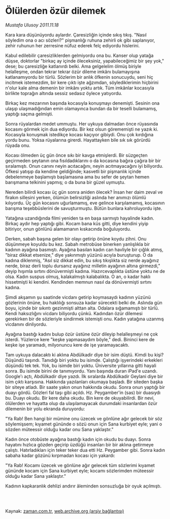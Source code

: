 # Ölülerden özür dilemek

*Mustafa Ulusoy 2011.11.18*

<td class="columnist-detail">
<p>Kara kara düşünüyordu aylardır. Çaresizliğin içinde sıkış tıkış. "Nasıl söyledim ona o acı sözleri?" pişmanlığı ruhuna zehirli ok gibi saplanıyor, zehir ruhunun her zerresine nüfuz ederek felç ediyordu hislerini.</p>
<p>
<div id="haberMetinDiv">
<p>Kabul edilebilir çaresizliklerden gelmiyordu ona bu. Kanser olup yatağa düşse, doktorlar "birkaç ay içinde öleceksiniz, yapabileceğimiz bir şey yok," dese; bu çaresizliğe katlanırdı belki. Ama gelgelelim ölmüş biriyle helalleşme, ondan tekrar tekrar özür dileme imkânı bulamayışına katlanamıyordu bir türlü. Sözlerim bir anlık öfkenin sonucuydu, seni hiç incitmek istemezdim, bir kere çıktı işte ağzımdan, söylediklerimin hiçbirini n'olur kale alma demenin bir imkânı yoktu artık. Tüm imkânlar kocasıyla birlikte toprağın altında sessiz sedasız öylece yatıyordu. 
<p>Birkaç kez mezarının başında kocasıyla konuşmayı denemişti. Sesinin ona ulaşıp ulaşmadığından emin olamayınca bundan da bir teselli bulamamış, yaptığı saçma gelmişti.
<p>Sonra rüyalardan medet ummuştu. Her uykuya dalmadan önce rüyasında kocasını görmek için dua ediyordu. Bir kez olsun görememişti ne yazık ki. Kocasıyla konuşmak istedikçe kocası kaçıyor gibiydi. Onu çok kırdığına yordu bunu. Yoksa rüyalarına girerdi. Hayattayken bile sık sık görürdü rüyada onu.
<p>Kocası ölmeden üç gün önce sıkı bir kavga etmişlerdi. Bir süzgeçten geçirmeden şeytanın ona fısıldadıklarını o da kocasına bağıra çağıra bir bir sıralamıştı. Onun canını neyin acıtacağını, neyin acıtmayacağını iyi biliyordu. Öfkesi yatışıp da kendine geldiğinde; kasvetli bir pişmanlık içinde debelenmeye başlamıştı başlamasına ama bu sefer de şeytan hemen barışmama telkinini yapmış; o da buna bir güzel uymuştu.
<p>Nereden bilirdi kocası üç gün sonra aniden ölecek? İnsan her daim zeval ve firakın sillesini yerken, ölümün belirsizliği aslında her anımızı ölümlü kılıyordu. Üç gün kocasını uğurlamamış, eve gelince karşılamamış, kocasının barışma teşebbüslerini de savuşturmuştu. Bütün bunlara kahroluyordu işte.
<p>Yatağına uzandığında filmi yeniden ta en başa sarmıştı hayalinde kadın. Birkaç aydır hep yaptığı gibi. Kocam bana küs gitti, diye kendini yiyip bitiriyor, onun gönlünü alamamanın kıskacında boğuluyordu.
<p>Derken, sabah başına gelen bir olayı getirip önüne koydu zihni. Onu düşünmeye koyuldu bu kez. Sabah metrobüse binerken yanlışlıkla bir kadının ayağına basmıştı. Ayağına basılan kadın can havliyle bir çığlık atmış, "biraz dikkat etsenize," diye yakınmıştı yüzünü acıyla buruşturup. O da kadına diklenmiş, "Asıl siz dikkat edin, bu sıkış tıkışlıkta siz nerde ayağınız nerde, biraz derli toplu dursanız ayağınız milletin ayağının altına girmezdi," deyip hışımla sırtını dönüvermişti kadına. Hazırcevaplıkta üstüne yoktu ne de olsa. Kadın suspus olmuş, kalakalmıştı kalabalıkta. O an, o kadar haklı hissetmişti ki kendini. Kendinden memnun nasıl da dönüvermişti sırtını kadına.
<p>Şimdi akşamın şu saatinde vicdanı getirip koymasaydı kadının yüzünü gözlerinin önüne, bu haklılığı sonsuza kadar sürecekti belki de. Aslında gün boyu, içinde bir sıkıntı gezinmişti alttan alta. Odalara sığamamıştı bir türlü. Kendi haksızlığını vicdanı biliyordu çünkü. Kadından özür dilemesi gerekirken bir de sözleriyle sindirmek istemişti onu. Kadın yatağına uzanmış vicdanını dinliyordu.
<p>Ayağına bastığı kadını bulup özür üstüne özür dileyip helalleşmeyi ne çok isterdi. Yüzlerce kere "keşke yapmasaydım böyle," dedi. Bininci kere de keşke işe yaramadı, milyonuncu kere de işe yaramayacaktı.
<p>Tam uykuya dalacaktı ki aklına Abdülkadir diye bir isim düştü. Kimdi bu kişi? Düşündü taşındı. Tanıdığı biri yoktu bu isimde. Çalıştığı işyerindeki erkekleri düşündü tek tek. Yok, bu isimde biri yoktu. Üniversite yıllarına gitti hayali sonra. Bu isimde birini de tanımıyordu. Yanı başında duran iPad'e uzandı. Google'ı açtı, Abdülkadir diye yazdı. İlk sıralarda Abdülkadir Geylani diye bir isim çıktı karşısına. Hakkında yazılanları okumaya başladı. Bir siteden başka bir siteye atladı. Bir saate yakın onun hakkında okudu. Sonra onun yaptığı bir duayı gördü. Gözleri fal taşı gibi açıldı. Hz. Peygamber'in (sas) bir duasıydı bu. Duayı okudu. Bir kere daha okudu. Bin kere de okuyabilirdi. Bir nevi, ölülerden ve hayatta olup da ulaşılamayacak durumdaki insanlardan özür dilemenin bir yolu ekranda duruyordu:
<p>"Ya Rab! Ben hangi bir mümine onu üzecek ve gönlüne ağır gelecek bir söz söylemişsem; kıyamet gününde o sözü onun için Sana kurbiyet eyle; yani o sözden müteessir olduğu kadar onu Sana yaklaştır."
<p>Kadın önce otobüste ayağına bastığı kadın için okudu bu duayı. Sonra hayatını hızlıca gözden geçirip üzdüğü insanları bir bir aklına getirmeye çalıştı. Hatırladıkları için teker teker dua etti Hz. Peygamber gibi. Sonra kadın sabaha kadar gözünü kırpmadan kocası için yakardı:
<p>"Ya Rab! Kocamı üzecek ve gönlüne ağır gelecek tüm sözlerimi kıyamet gününde kocam için Sana kurbiyet eyle; kocamı sözlerimden müteessir olduğu kadar Sana yaklaştır."
<p>Kadının kapkaranlık dehlizi andırır âleminden sonsuzluğa bir oyuk açılmıştı.</p></p></p></p></p></p></p></p></p></p></p></p></p></p></div>
</p>


<p><br>
		 </br></p></td>

Kaynak: [zaman.com.tr](http://zaman.com.tr/yazar.do?yazino=1203100), [web.archive.org (arşiv bağlantısı)](http://web.archive.org/web/20120120214643/http://zaman.com.tr:80/yazar.do?yazino=1203100)
